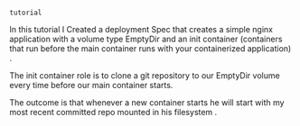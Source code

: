                                                                      tutorial

In this tutorial I Created a deployment Spec that creates a simple nginx application with a volume type EmptyDir and an init container (containers that run before the main container runs with your containerized application) .

The init container role is to clone a git repository to our EmptyDir volume every time before our main container starts.

The outcome is that whenever a new container starts he will start with my most recent committed repo mounted in his filesystem .


